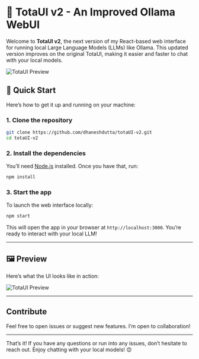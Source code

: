 
# 🦜 TotaUI v2 - An Improved Ollama WebUI

Welcome to **TotaUI v2**, the next version of my React-based web interface for running local Large Language Models (LLMs) like Ollama. This updated version improves on the original TotaUI, making it easier and faster to chat with your local models.

![TotaUI Preview](assets/preview.png)

## 🚀 Quick Start

Here’s how to get it up and running on your machine:

### 1. Clone the repository

```bash
git clone https://github.com/dhaneshdutta/totaUI-v2.git
cd totaUI-v2
```

### 2. Install the dependencies

You’ll need [Node.js](https://nodejs.org/en/download/) installed. Once you have that, run:

```bash
npm install
```

### 3. Start the app

To launch the web interface locally:

```bash
npm start
```

This will open the app in your browser at `http://localhost:3000`. You’re ready to interact with your local LLM!

---

## 🖼️ Preview

Here’s what the UI looks like in action:

![TotaUI Preview](assets/preview.png)

---

## Contribute

Feel free to open issues or suggest new features. I’m open to collaboration!

---

That’s it! If you have any questions or run into any issues, don’t hesitate to reach out. Enjoy chatting with your local models! 😊

